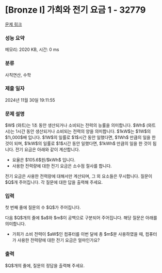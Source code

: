 # [Bronze I] 가희와 전기 요금 1 - 32779 

[문제 링크](https://www.acmicpc.net/problem/32779) 

### 성능 요약

메모리: 2020 KB, 시간: 0 ms

### 분류

사칙연산, 수학

### 제출 일자

2024년 11월 30일 19:11:55

### 문제 설명

<p>$W$ (와트)는 1초 동안 생산되거나 소비되는 전력의 능률을 의미합니다. $Wh$ (와트시)는 1시간 동안 생산되거나 소비되는 전력의 양을 의미합니다. $1kW$는 $1W$의 $1\,000$배 입니다. $1W$의 일률로 $1$시간 동안 일했다면, $1Wh$ 만큼의 일을 한 것이 되며, $1kW$의 일률로 $1$시간 동안 일했다면, $1kWh$ 만큼의 일을 한 것이 됩니다. 전기 요금은 아래와 같이 계산합니다.</p>

<ul>
	<li>요율은 $105.6$원/$kWh$ 입니다.</li>
	<li>사용한 전력량에 대한 전기 요금은 소수점 절사를 합니다.</li>
</ul>

<p>전기 요금은 사용한 전력량에 대해서만 계산되며, 그 외 요소들은 무시합니다. 질문이 $Q$개 주어집니다. 각 질문에 대한 답을 출력해 주세요.</p>

### 입력 

 <p>첫 번째 줄에 질문의 수 $Q$가 주어집니다.</p>

<p>다음 $Q$개의 줄에 $a$와 $m$이 공백으로 구분되어 주어집니다. 해당 질문은 아래를 의미합니다.</p>

<ul>
	<li>가희가 소비 전력이 $aW$인 컴퓨터를 이번 달에 총 $m$분 사용하였을 때, 컴퓨터가 사용한 전력량에 대한 전기 요금은 얼마인가요?</li>
</ul>

### 출력 

 <p>$Q$개의 줄에, 질문의 정답을 출력해 주세요.</p>

